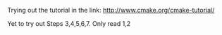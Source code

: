 Trying out the tutorial in the link: http://www.cmake.org/cmake-tutorial/

Yet to try out Steps 3,4,5,6,7. Only read 1,2 